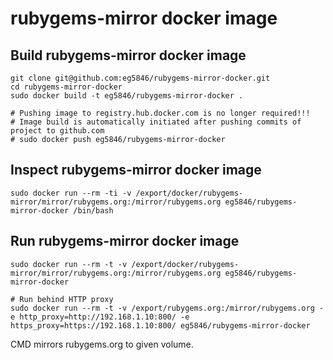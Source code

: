 # rubygems-mirror docker image

## Build rubygems-mirror docker image
```
git clone git@github.com:eg5846/rubygems-mirror-docker.git
cd rubygems-mirror-docker
sudo docker build -t eg5846/rubygems-mirror-docker .

# Pushing image to registry.hub.docker.com is no longer required!!!
# Image build is automatically initiated after pushing commits of project to github.com
# sudo docker push eg5846/rubygems-mirror-docker
```

## Inspect rubygems-mirror docker image
```
sudo docker run --rm -ti -v /export/docker/rubygems-mirror/mirror/rubygems.org:/mirror/rubygems.org eg5846/rubygems-mirror-docker /bin/bash
```

## Run rubygems-mirror docker image
```
sudo docker run --rm -t -v /export/docker/rubygems-mirror/mirror/rubygems.org:/mirror/rubygems.org eg5846/rubygems-mirror-docker

# Run behind HTTP proxy
sudo docker run --rm -t -v /export/rubygems.org:/mirror/rubygems.org -e http_proxy=http://192.168.1.10:800/ -e https_proxy=https://192.168.1.10:800/ eg5846/rubygems-mirror-docker
```
CMD mirrors rubygems.org to given volume.  
